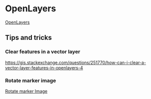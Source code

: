 # OpenLayers

[OpenLayers](https://openlayers.org/)

## Tips and tricks

### Clear features in a vector layer
https://gis.stackexchange.com/questions/251770/how-can-i-clear-a-vector-layer-features-in-openlayers-4


### Rotate marker image
[Rotate marker Image](https://openlayers.org/en/latest/apidoc/module-ol_style_Icon.html)
